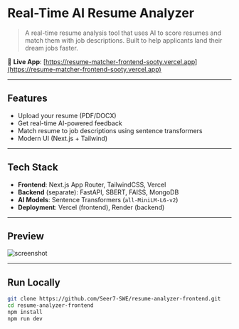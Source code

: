 #  Real-Time AI Resume Analyzer

> A real-time resume analysis tool that uses AI to score resumes and match them with job descriptions. Built to help applicants land their dream jobs faster.

🚀 **Live App**: [https://resume-matcher-frontend-sooty.vercel.app](https://resume-matcher-frontend-sooty.vercel.app)

---

##  Features

- Upload your resume (PDF/DOCX)
- Get real-time AI-powered feedback
- Match resume to job descriptions using sentence transformers
- Modern UI (Next.js + Tailwind)

---

##  Tech Stack

- **Frontend**: Next.js App Router, TailwindCSS, Vercel
- **Backend** (separate): FastAPI, SBERT, FAISS, MongoDB
- **AI Models**: Sentence Transformers (`all-MiniLM-L6-v2`)
- **Deployment**: Vercel (frontend), Render (backend)

---

## Preview

![screenshot](./public/screenshot.png)

---

## Run Locally

```bash
git clone https://github.com/Seer7-SWE/resume-analyzer-frontend.git
cd resume-analyzer-frontend
npm install
npm run dev
